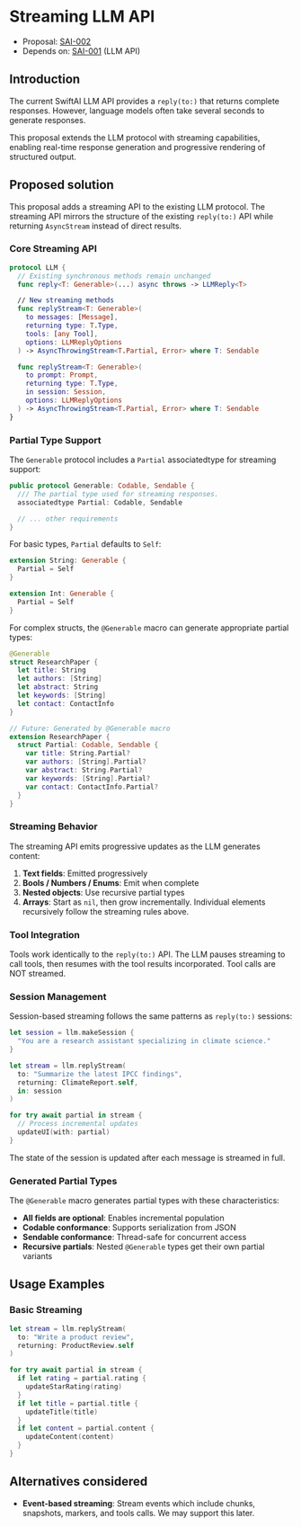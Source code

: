 # Streaming LLM API

- Proposal: [SAI-002](https://github.com/mi12labs/SwiftAI/blob/main/Docs/Proposals/002-streaming-llm-api.md)
- Depends on: [SAI-001](https://github.com/mi12labs/SwiftAI/blob/main/Docs/Proposals/001-llm-api.md) (LLM API)

## Introduction

The current SwiftAI LLM API provides a `reply(to:)` that returns complete responses. However, language models often take several seconds to generate responses.

This proposal extends the LLM protocol with streaming capabilities, enabling real-time response generation and progressive rendering of structured output.

## Proposed solution

This proposal adds a streaming API to the existing LLM protocol. The streaming API mirrors the structure of the existing `reply(to:)` API while returning `AsyncStream` instead of direct results.

### Core Streaming API

```swift
protocol LLM {
  // Existing synchronous methods remain unchanged
  func reply<T: Generable>(...) async throws -> LLMReply<T>

  // New streaming methods
  func replyStream<T: Generable>(
    to messages: [Message],
    returning type: T.Type,
    tools: [any Tool],
    options: LLMReplyOptions
  ) -> AsyncThrowingStream<T.Partial, Error> where T: Sendable

  func replyStream<T: Generable>(
    to prompt: Prompt,
    returning type: T.Type,
    in session: Session,
    options: LLMReplyOptions
  ) -> AsyncThrowingStream<T.Partial, Error> where T: Sendable
}
```

### Partial Type Support

The `Generable` protocol includes a `Partial` associatedtype for streaming support:

```swift
public protocol Generable: Codable, Sendable {
  /// The partial type used for streaming responses.
  associatedtype Partial: Codable, Sendable

  // ... other requirements
}
```

For basic types, `Partial` defaults to `Self`:

```swift
extension String: Generable {
  Partial = Self
}

extension Int: Generable {
  Partial = Self
}
```

For complex structs, the `@Generable` macro can generate appropriate partial types:

```swift
@Generable
struct ResearchPaper {
  let title: String
  let authors: [String]
  let abstract: String
  let keywords: [String]
  let contact: ContactInfo
}

// Future: Generated by @Generable macro
extension ResearchPaper {
  struct Partial: Codable, Sendable {
    var title: String.Partial?
    var authors: [String].Partial?
    var abstract: String.Partial?
    var keywords: [String].Partial?
    var contact: ContactInfo.Partial?
  }
}
```

### Streaming Behavior

The streaming API emits progressive updates as the LLM generates content:

1. **Text fields**: Emitted progressively
1. **Bools / Numbers / Enums**: Emit when complete
1. **Nested objects**: Use recursive partial types
1. **Arrays**: Start as `nil`, then grow incrementally. Individual elements recursively follow the streaming rules above.

### Tool Integration

Tools work identically to the `reply(to:)` API. The LLM pauses streaming to call tools, then resumes with the tool results incorporated.
Tool calls are NOT streamed.

### Session Management

Session-based streaming follows the same patterns as `reply(to:)` sessions:

```swift
let session = llm.makeSession {
  "You are a research assistant specializing in climate science."
}

let stream = llm.replyStream(
  to: "Summarize the latest IPCC findings",
  returning: ClimateReport.self,
  in: session
)

for try await partial in stream {
  // Process incremental updates
  updateUI(with: partial)
}
```

The state of the session is updated after each message is streamed in full.

### Generated Partial Types

The `@Generable` macro generates partial types with these characteristics:

- **All fields are optional**: Enables incremental population
- **Codable conformance**: Supports serialization from JSON
- **Sendable conformance**: Thread-safe for concurrent access
- **Recursive partials**: Nested `@Generable` types get their own partial variants

## Usage Examples

### Basic Streaming

```swift
let stream = llm.replyStream(
  to: "Write a product review",
  returning: ProductReview.self
)

for try await partial in stream {
  if let rating = partial.rating {
    updateStarRating(rating)
  }
  if let title = partial.title {
    updateTitle(title)
  }
  if let content = partial.content {
    updateContent(content)
  }
}
```

## Alternatives considered

- **Event-based streaming**: Stream events which include chunks, snapshots, markers, and tools calls. We may support this later.
